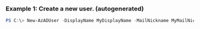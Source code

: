 ### Example 1: Create a new user. (autogenerated)
```powershell
PS C:\> New-AzADUser -DisplayName MyDisplayName -MailNickname MyMailNickName -Password {Password} -UserPrincipalName myemail@domain.com
```



